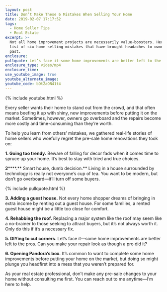 ```yaml
---
layout: post
title: Don’t Make These 6 Mistakes When Selling Your Home
date: 2019-02-07 17:17:52
tags:
  - Home Seller Tips
  - Real Estate
excerpt: >-
  Not all home improvement projects are necessarily value-boosters. Here’s a
  list of six home selling mistakes that have brought headaches to owners in the
  past.
enclosure:
pullquote: Let’s face it—some home improvements are better left to the pros.
enclosure_type: video/mp4
enclosure_time:
use_youtube_image: true
youtube_alternate_image:
youtube_code: bDtZaON41t4
---
```


{% include youtube.html %}

Every seller wants their home to stand out from the crowd, and that often means beefing it up with shiny, new improvements before putting it on the market. Sometimes, however, owners go overboard and the repairs become more costly and time-consuming than they’re worth.

To help you learn from others’ mistakes, we gathered real-life stories of home sellers who woefully regret the pre-sale home renovations they took on:

**1. Going too trendy.** Beware of falling for decor fads when it comes time to spruce up your home. It’s best to stay with tried and true choices.

**2******.** Smart house, dumb decision.** Living in a house surrounded by technology is really not everyone’s cup of tea. You want to be modern, but don’t go overboard—it’ll turn off some buyers.

{% include pullquote.html %}

**3. Adding a guest house.** Not every home shopper dreams of bringing in extra income by renting out a guest house. For some families, a rented guest house might be a little too close for comfort.

**4. Rehabbing the roof.** Replacing a major system like the roof may seem like a no-brainer to those seeking to attract buyers, but it’s not always worth it. Only do this if it’s a necessary fix.

**5. DIYing to cut corners**. Let’s face it—some home improvements are better left to the pros. Can you make your repair look as though a pro did it?

**6. Opening Pandora’s box.** It’s common to want to complete some home improvements before putting your home on the market, but doing so might plunge you headfirst into a mess that you weren’t prepared for.

As your real estate professional, don’t make any pre-sale changes to your home without consulting me first. You can reach out to me anytime—I’m here to help.